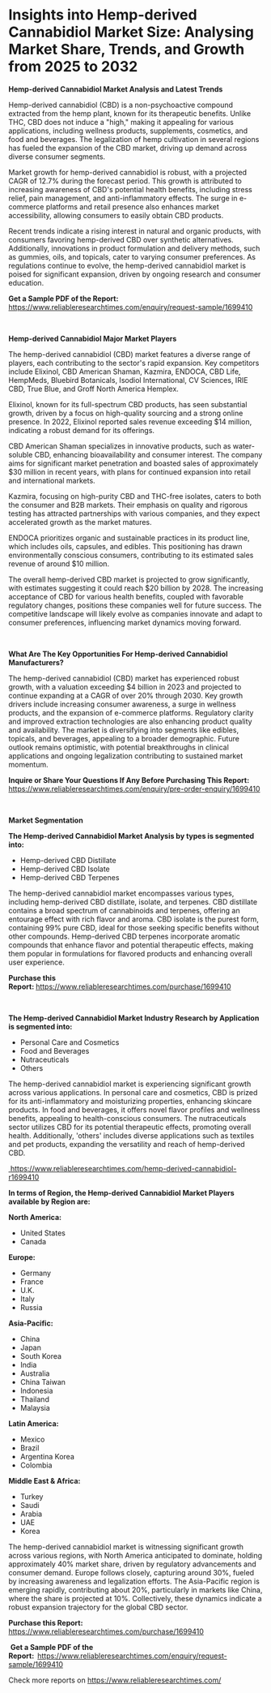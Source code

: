 <p><h1>Insights into Hemp-derived Cannabidiol Market Size: Analysing Market Share, Trends, and Growth from 2025 to 2032</h1></p><p><strong>Hemp-derived Cannabidiol Market Analysis and Latest Trends</strong></p>
<p><p>Hemp-derived cannabidiol (CBD) is a non-psychoactive compound extracted from the hemp plant, known for its therapeutic benefits. Unlike THC, CBD does not induce a "high," making it appealing for various applications, including wellness products, supplements, cosmetics, and food and beverages. The legalization of hemp cultivation in several regions has fueled the expansion of the CBD market, driving up demand across diverse consumer segments.</p><p>Market growth for hemp-derived cannabidiol is robust, with a projected CAGR of 12.7% during the forecast period. This growth is attributed to increasing awareness of CBD's potential health benefits, including stress relief, pain management, and anti-inflammatory effects. The surge in e-commerce platforms and retail presence also enhances market accessibility, allowing consumers to easily obtain CBD products.</p><p>Recent trends indicate a rising interest in natural and organic products, with consumers favoring hemp-derived CBD over synthetic alternatives. Additionally, innovations in product formulation and delivery methods, such as gummies, oils, and topicals, cater to varying consumer preferences. As regulations continue to evolve, the hemp-derived cannabidiol market is poised for significant expansion, driven by ongoing research and consumer education.</p></p>
<p><strong>Get a Sample PDF of the Report:&nbsp;</strong> <a href="https://www.reliableresearchtimes.com/enquiry/request-sample/1699410?utm_campaign=2007&utm_medium=2&utm_source=Github&utm_content=ia&utm_term=09012025&utm_id=hemp-derived-cannabidiol">https://www.reliableresearchtimes.com/enquiry/request-sample/1699410</a></p>
<p>&nbsp;</p>
<p><strong>Hemp-derived Cannabidiol Major Market Players</strong></p>
<p><p>The hemp-derived cannabidiol (CBD) market features a diverse range of players, each contributing to the sector's rapid expansion. Key competitors include Elixinol, CBD American Shaman, Kazmira, ENDOCA, CBD Life, HempMeds, Bluebird Botanicals, Isodiol International, CV Sciences, IRIE CBD, True Blue, and Groff North America Hemplex.</p><p>Elixinol, known for its full-spectrum CBD products, has seen substantial growth, driven by a focus on high-quality sourcing and a strong online presence. In 2022, Elixinol reported sales revenue exceeding $14 million, indicating a robust demand for its offerings.</p><p>CBD American Shaman specializes in innovative products, such as water-soluble CBD, enhancing bioavailability and consumer interest. The company aims for significant market penetration and boasted sales of approximately $30 million in recent years, with plans for continued expansion into retail and international markets.</p><p>Kazmira, focusing on high-purity CBD and THC-free isolates, caters to both the consumer and B2B markets. Their emphasis on quality and rigorous testing has attracted partnerships with various companies, and they expect accelerated growth as the market matures.</p><p>ENDOCA prioritizes organic and sustainable practices in its product line, which includes oils, capsules, and edibles. This positioning has drawn environmentally conscious consumers, contributing to its estimated sales revenue of around $10 million.</p><p>The overall hemp-derived CBD market is projected to grow significantly, with estimates suggesting it could reach $20 billion by 2028. The increasing acceptance of CBD for various health benefits, coupled with favorable regulatory changes, positions these companies well for future success. The competitive landscape will likely evolve as companies innovate and adapt to consumer preferences, influencing market dynamics moving forward.</p></p>
<p>&nbsp;</p>
<p><strong>What Are The Key Opportunities For Hemp-derived Cannabidiol Manufacturers?</strong></p>
<p><p>The hemp-derived cannabidiol (CBD) market has experienced robust growth, with a valuation exceeding $4 billion in 2023 and projected to continue expanding at a CAGR of over 20% through 2030. Key growth drivers include increasing consumer awareness, a surge in wellness products, and the expansion of e-commerce platforms. Regulatory clarity and improved extraction technologies are also enhancing product quality and availability. The market is diversifying into segments like edibles, topicals, and beverages, appealing to a broader demographic. Future outlook remains optimistic, with potential breakthroughs in clinical applications and ongoing legalization contributing to sustained market momentum.</p></p>
<p><strong>Inquire or Share Your Questions If Any Before Purchasing This Report:</strong> <a href="https://www.reliableresearchtimes.com/enquiry/pre-order-enquiry/1699410?utm_campaign=2007&utm_medium=2&utm_source=Github&utm_content=ia&utm_term=09012025&utm_id=hemp-derived-cannabidiol">https://www.reliableresearchtimes.com/enquiry/pre-order-enquiry/1699410</a></p>
<p>&nbsp;</p>
<p><strong>Market Segmentation</strong></p>
<p><strong>The Hemp-derived Cannabidiol Market Analysis by types is segmented into:</strong></p>
<p><ul><li>Hemp-derived CBD Distillate</li><li>Hemp-derived CBD Isolate</li><li>Hemp-derived CBD Terpenes</li></ul></p>
<p><p>The hemp-derived cannabidiol market encompasses various types, including hemp-derived CBD distillate, isolate, and terpenes. CBD distillate contains a broad spectrum of cannabinoids and terpenes, offering an entourage effect with rich flavor and aroma. CBD isolate is the purest form, containing 99% pure CBD, ideal for those seeking specific benefits without other compounds. Hemp-derived CBD terpenes incorporate aromatic compounds that enhance flavor and potential therapeutic effects, making them popular in formulations for flavored products and enhancing overall user experience.</p></p>
<p><strong>Purchase this Report:&nbsp;</strong><a href="https://www.reliableresearchtimes.com/purchase/1699410?utm_campaign=2007&utm_medium=2&utm_source=Github&utm_content=ia&utm_term=09012025&utm_id=hemp-derived-cannabidiol">https://www.reliableresearchtimes.com/purchase/1699410</a></p>
<p>&nbsp;</p>
<p><strong>The Hemp-derived Cannabidiol Market Industry Research by Application is segmented into:</strong></p>
<p><ul><li>Personal Care and Cosmetics</li><li>Food and Beverages</li><li>Nutraceuticals</li><li>Others</li></ul></p>
<p><p>The hemp-derived cannabidiol market is experiencing significant growth across various applications. In personal care and cosmetics, CBD is prized for its anti-inflammatory and moisturizing properties, enhancing skincare products. In food and beverages, it offers novel flavor profiles and wellness benefits, appealing to health-conscious consumers. The nutraceuticals sector utilizes CBD for its potential therapeutic effects, promoting overall health. Additionally, 'others' includes diverse applications such as textiles and pet products, expanding the versatility and reach of hemp-derived CBD.</p></p>
<p><a href="https://www.reliableresearchtimes.com/hemp-derived-cannabidiol-r1699410?utm_campaign=2007&utm_medium=2&utm_source=Github&utm_content=ia&utm_term=09012025&utm_id=hemp-derived-cannabidiol">&nbsp;https://www.reliableresearchtimes.com/hemp-derived-cannabidiol-r1699410</a></p>
<p><strong>In terms of Region, the Hemp-derived Cannabidiol Market Players available by Region are:</strong></p>
<p>
    <p> <strong> North America: </strong>
        <ul>
            <li>United States</li>
            <li>Canada</li>
        </ul>
        </p> 
    <p> <strong> Europe: </strong>
        <ul>
            <li>Germany</li>
            <li>France</li>
            <li>U.K.</li>
            <li>Italy</li>
            <li>Russia</li>
        </ul>
        </p> 
    <p> <strong> Asia-Pacific: </strong>
        <ul>
            <li>China</li>
            <li>Japan</li>
            <li>South Korea</li>
            <li>India</li>
            <li>Australia</li>
            <li>China Taiwan</li>
            <li>Indonesia</li>
            <li>Thailand</li>
            <li>Malaysia</li>
        </ul>
        </p> 
    <p> <strong> Latin America: </strong>
        <ul>
            <li>Mexico</li>
            <li>Brazil</li>
            <li>Argentina Korea</li>
            <li>Colombia</li>
        </ul>
        </p> 
    <p> <strong> Middle East & Africa: </strong>
        <ul>
            <li>Turkey</li>
            <li>Saudi</li>
            <li>Arabia</li>
            <li>UAE</li>
            <li>Korea</li>
        </ul>
    </p>
    </p>
<p><p>The hemp-derived cannabidiol market is witnessing significant growth across various regions, with North America anticipated to dominate, holding approximately 40% market share, driven by regulatory advancements and consumer demand. Europe follows closely, capturing around 30%, fueled by increasing awareness and legalization efforts. The Asia-Pacific region is emerging rapidly, contributing about 20%, particularly in markets like China, where the share is projected at 10%. Collectively, these dynamics indicate a robust expansion trajectory for the global CBD sector.</p></p>
<p><strong>Purchase this Report: </strong><a href="https://www.reliableresearchtimes.com/purchase/1699410?utm_campaign=2007&utm_medium=2&utm_source=Github&utm_content=ia&utm_term=09012025&utm_id=hemp-derived-cannabidiol">https://www.reliableresearchtimes.com/purchase/1699410</a></p>
<p>&nbsp;<strong>Get a Sample PDF of the Report:&nbsp;&nbsp;</strong><a href="https://www.reliableresearchtimes.com/enquiry/request-sample/1699410?utm_campaign=2007&utm_medium=2&utm_source=Github&utm_content=ia&utm_term=09012025&utm_id=hemp-derived-cannabidiol">https://www.reliableresearchtimes.com/enquiry/request-sample/1699410</a></p>
<p><strong></strong></p>
<p>Check more reports on <a href="https://www.reliableresearchtimes.com/?utm_campaign=2007&utm_medium=2&utm_source=Github&utm_content=ia&utm_term=09012025&utm_id=hemp-derived-cannabidiol">https://www.reliableresearchtimes.com/</a></p>